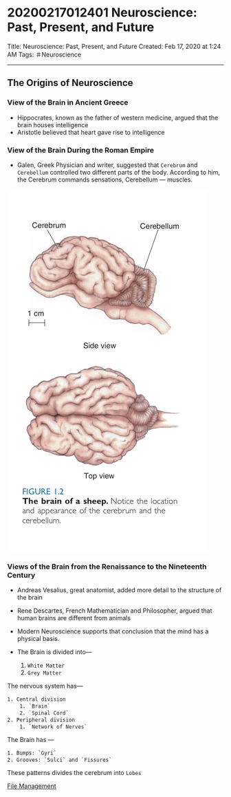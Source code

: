 # 20200217012401 Neuroscience: Past, Present, and Future

Title: Neuroscience: Past, Present, and Future
Created: Feb 17, 2020 at 1:24 AM
Tags: ＃Neuroscience

- - - -
## The Origins of Neuroscience

### View of the Brain in Ancient Greece

- Hippocrates, known as the father of western medicine, argued that the brain houses intelligence
- Aristotle believed that heart gave rise to intelligence

### View of the Brain During the Roman Empire

- Galen, Greek Physician and writer,  suggested that `Cerebrum` and `Cerebellum` controlled two different parts of the body. According to him, the Cerebrum commands sensations, Cerebellum — muscles.

![Cerebrum and Cerebellum](IMG-Neuro-cerebrum.png)


### Views of the Brain from the Renaissance to the Nineteenth Century

- Andreas Vesalius,  great anatomist, added more detail to the structure of the brain
- Rene Descartes, French Mathematician and Philosopher, argued that human brains are different from animals
- Modern Neuroscience supports that conclusion that the mind has a physical basis.

- The Brain is divided into—
	1. `White Matter`
	2. `Grey Matter`


The nervous system has—

	1. Central division
		1. `Brain`
		2. `Spinal Cord`
	2. Peripheral division
		1. `Network of Nerves`
 
The Brain has —

	1. Bumps: `Gyri`
	2. Grooves: `Sulci` and `Fissures`

These patterns divides the cerebrum into `Lobes`

[File Management](./Instructions/20200217011101_Instructions_for_File_Management.html)